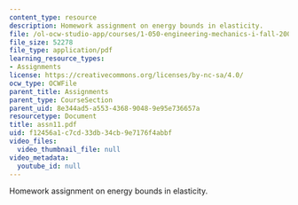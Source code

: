```yaml
---
content_type: resource
description: Homework assignment on energy bounds in elasticity.
file: /ol-ocw-studio-app/courses/1-050-engineering-mechanics-i-fall-2007/f12456a1c7cd33db34cb9e7176f4abbf_assn11.pdf
file_size: 52278
file_type: application/pdf
learning_resource_types:
- Assignments
license: https://creativecommons.org/licenses/by-nc-sa/4.0/
ocw_type: OCWFile
parent_title: Assignments
parent_type: CourseSection
parent_uid: 8e344ad5-a553-4368-9048-9e95e736657a
resourcetype: Document
title: assn11.pdf
uid: f12456a1-c7cd-33db-34cb-9e7176f4abbf
video_files:
  video_thumbnail_file: null
video_metadata:
  youtube_id: null
---
```

Homework assignment on energy bounds in elasticity.
